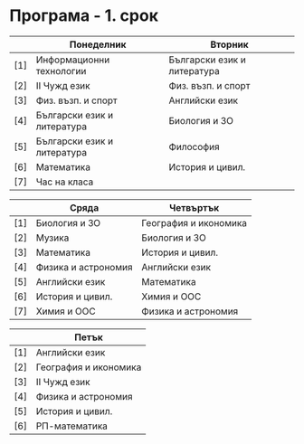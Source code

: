# Програма - 1. срок

|    |Понеделник                  |Вторник                     |
|:---|----------------------------|----------------------------|
|[1] |Информационни технологии	  |Български език и литература |
|[2] |II Чужд език				  |Физ. възп. и спорт	       |
|[3] |Физ. възп. и спорт		  |Английски език	           |
|[4] |Български език и литература |Биология и ЗО	           |	
|[5] |Български език и литература |Философия	               |	
|[6] |Математика				  |История и цивил.	           |
|[7] |Час на класа				  |                            |

|    |Сряда                       |Четвъртък                   |
|:---|----------------------------|----------------------------|
|[1] |Биология и ЗО	              |География и икономика       |
|[2] |Музика	                  |Биология и ЗО               |
|[3] |Математика	              |История и цивил.            |
|[4] |Физика и астрономия	      |Английски език              |	
|[5] |Английски език	          |Математика                  |	
|[6] |История и цивил.	          |Химия и ООС                 |
|[7] |Химия и ООС	              |Физика и астрономия         |

|    |Петък                       |
|:---|----------------------------|
|[1] |Английски език              |
|[2] |География и икономика       |
|[3] |II Чужд език                |
|[4] |Физика и астрономия         |
|[5] |История и цивил.            |
|[6] |РП-математика               |


